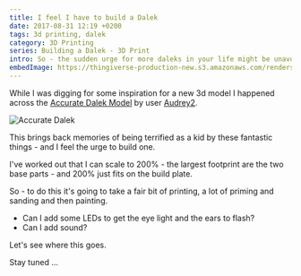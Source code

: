 ```yaml
---
title: I feel I have to build a Dalek
date: 2017-08-31 12:19 +0200
tags: 3d printing, dalek
category: 3D Printing
series: Building a Dalek - 3D Print
intro: So - the sudden urge for more daleks in your life might be unavoidable?
embedImage: https://thingiverse-production-new.s3.amazonaws.com/renders/92/a1/4c/19/b5/004_preview_featured.jpg
---
```


While I was digging for some inspiration for a new 3d model I happened across the [Accurate Dalek Model](https://www.thingiverse.com/thing:369866) by user [Audrey2](https://www.thingiverse.com/Audrey2/about).

![Accurate Dalek](https://thingiverse-production-new.s3.amazonaws.com/renders/92/a1/4c/19/b5/004_preview_featured.jpg)

This brings back memories of being terrified as a kid by these fantastic things - and I feel the urge to build one.

I've worked out that I can scale to 200% - the largest footprint are the two base parts - and 200% just fits on the build plate.

So - to do this it's going to take a fair bit of printing, a lot of priming and sanding and then painting.

- Can I add some LEDs to get the eye light and the ears to flash?
- Can I add sound?

Let's see where this goes.

Stay tuned ...
